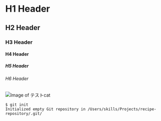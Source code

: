 # H1 Header
## H2 Header
### H3 Header
#### H4 Header
##### H5 Header
###### H6 Header

![Image of テストcat](https://octodex.github.com/images/yaktocat.png)


```
$ git init
Initialized empty Git repository in /Users/skills/Projects/recipe-repository/.git/
```




